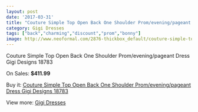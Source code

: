 ```yaml
---
layout: post
date: '2017-03-31'
title: "Couture Simple Top Open Back One Shoulder Prom/evening/pageant Dress Gigi Designs 18783"
category: Gigi Dresses
tags: ["back","charming","discount","prom","bonny"]
image: http://www.neoformal.com/2876-thickbox_default/couture-simple-top-open-back-one-shoulder-prom-evening-pageant-dress-gigi-designs-18783.jpg
---
```

Couture Simple Top Open Back One Shoulder Prom/evening/pageant Dress Gigi Designs 18783

On Sales: **$411.99**
<a href="https://www.neoformal.com/en/gigi-dresses/1066-couture-simple-top-open-back-one-shoulder-prom-evening-pageant-dress-gigi-designs-18783.html"><amp-img layout="responsive" width="600" height="600" src="//www.neoformal.com/2876-thickbox_default/couture-simple-top-open-back-one-shoulder-prom-evening-pageant-dress-gigi-designs-18783.jpg" alt="Couture Simple Top Open Back One Shoulder Prom/evening/pageant Dress Gigi Designs 18783 0" /></a>
<a href="https://www.neoformal.com/en/gigi-dresses/1066-couture-simple-top-open-back-one-shoulder-prom-evening-pageant-dress-gigi-designs-18783.html"><amp-img layout="responsive" width="600" height="600" src="//www.neoformal.com/2877-thickbox_default/couture-simple-top-open-back-one-shoulder-prom-evening-pageant-dress-gigi-designs-18783.jpg" alt="Couture Simple Top Open Back One Shoulder Prom/evening/pageant Dress Gigi Designs 18783 1" /></a>

Buy it: [Couture Simple Top Open Back One Shoulder Prom/evening/pageant Dress Gigi Designs 18783](https://www.neoformal.com/en/gigi-dresses/1066-couture-simple-top-open-back-one-shoulder-prom-evening-pageant-dress-gigi-designs-18783.html "Couture Simple Top Open Back One Shoulder Prom/evening/pageant Dress Gigi Designs 18783")

View more: [Gigi Dresses](https://www.neoformal.com/en/11-gigi-dresses "Gigi Dresses")